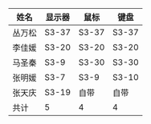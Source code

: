|姓名 |显示器|鼠标|键盘|
|---|---|---|---|
|丛万松| S3-37| S3-37 | S3-37|
|李佳媛|S3-20|S3-20|S3-20|
|马圣秦|S3-9|S3-30|S3-30|
|张明媛|S3-7|S3-9|S3-10|
|张天庆|S3-19|自带|自带|
|共计|5|4|4|